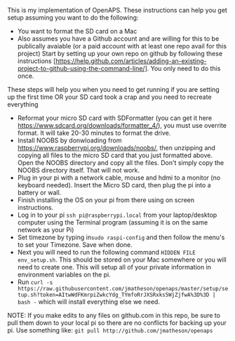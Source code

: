 This is my implementation of OpenAPS. These instructions can help you get setup assuming you want to do the following:
* You want to format the SD card on a Mac
* Also assumes you have a Github account and are willing for this to be publically avaiable (or a paid account with at least one repo avail for this project) Start by setting up your own repo on github by following these instructions  [https://help.github.com/articles/adding-an-existing-project-to-github-using-the-command-line/]. You only need to do this once.

These steps will help you when you need to get running if you are setting up the first time OR your SD card took a crap and you need to recreate everything
* Reformat your micro SD card with SDFormatter (you can get it here https://www.sdcard.org/downloads/formatter_4/), you must use overrite format. It will take 20-30 minutes to format the drive.
* Install NOOBS by donwloading from  https://www.raspberrypi.org/downloads/noobs/, then unzipping and copying all files to the micro SD card that you just formatted above. Open the NOOBS directory and copy all the files. Don't simply copy the NOOBS directory itself. That will not work.
* Plug in your pi with a network cable, mouse and hdmi to a monitor (no keyboard needed). Insert the Micro SD card, then plug the pi into a battery or wall.
* Finish installing the OS on your pi from there using on screen instructions.
* Log in to your pi ```ssh pi@raspberrypi.local``` from your laptop/desktop computer using the Terminal program (assuming it is on the same network as your Pi)
* Set timezone by typing in```sudo raspi-config``` and then follow the menu's to set your Timezone. Save when done.
* Next you will need to run the following command ```HIDDEN FILE env_setup.sh```. This should be stored on your Mac somewhere or you will need to create one. This will setup all of your private information in environment variables on the pi.
* Run ```curl -s https://raw.githubusercontent.com/jmatheson/openaps/master/setup/setup.sh?token=AItwWdFKmrpiZwkcYdg_TYmfoRrJXSRxks5WjZjfwA%3D%3D | bash -``` which will install everything else we need. 

NOTE: If you make edits to any files on github.com in this repo, be sure to pull them down to your local pi so there are no conflicts for backing up your pi. Use something like: ```git pull http://github.com/jmatheson/openaps```
